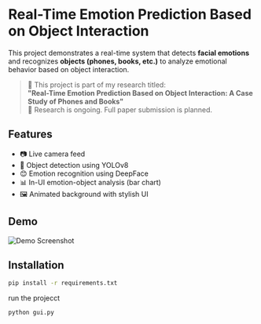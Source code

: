 # Real-Time Emotion Prediction Based on Object Interaction

This project demonstrates a real-time system that detects **facial emotions** and recognizes **objects (phones, books, etc.)** to analyze emotional behavior based on object interaction.

> 🎯 This project is part of my research titled:  
> **"Real-Time Emotion Prediction Based on Object Interaction: A Case Study of Phones and Books"**  
> 📅 Research is ongoing. Full paper submission is planned.

## Features

- 📷 Live camera feed
- 🤖 Object detection using YOLOv8
- 😊 Emotion recognition using DeepFace
- 📊 In-UI emotion-object analysis (bar chart)
- 🖼️ Animated background with stylish UI

## Demo

![Demo Screenshot](assets/demo.gif)

## Installation

```bash
pip install -r requirements.txt
```
run the projecct 
```bash
python gui.py
```
